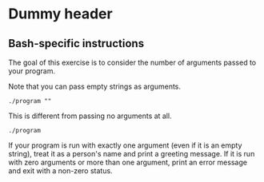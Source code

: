 # Dummy header

## Bash-specific instructions

The goal of this exercise is to consider the number of arguments passed to your program.

Note that you can pass empty strings as arguments.

`./program ""`

This is different from passing no arguments at all.

`./program`

If your program is run with exactly one argument (even if it is an empty string), treat it as a person's name and print a greeting message.
If it is run with zero arguments or more than one argument, print an error message and exit with a non-zero status.
